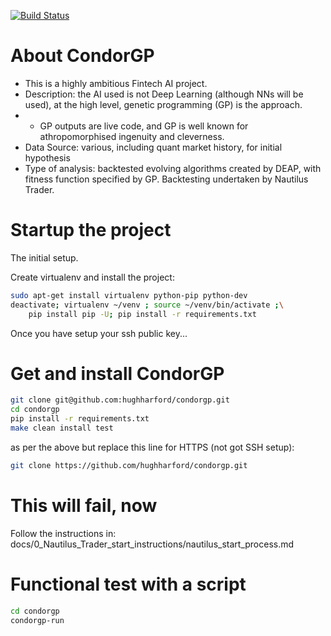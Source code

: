 [![Build Status](https://dev.azure.com/hughharford/CONDOR_GP/_apis/build/status%2Fhughharford.condorgp?branchName=refs%2Fpull%2F17%2Fmerge)](https://dev.azure.com/hughharford/CONDOR_GP/_build/latest?definitionId=1&branchName=refs%2Fpull%2F17%2Fmerge)

# About CondorGP
- This is a highly ambitious Fintech AI project.
- Description: the AI used is not Deep Learning (although NNs will be used),
at the high level, genetic programming (GP) is the approach.
- - GP outputs are live code, and GP is well known for athropomorphised
    ingenuity and cleverness.
- Data Source: various, including quant market history, for initial hypothesis
- Type of analysis: backtested evolving algorithms created by DEAP, with fitness function specified by GP. Backtesting undertaken by Nautilus Trader.

# Startup the project
The initial setup.

Create virtualenv and install the project:
```bash
sudo apt-get install virtualenv python-pip python-dev
deactivate; virtualenv ~/venv ; source ~/venv/bin/activate ;\
    pip install pip -U; pip install -r requirements.txt
```

Once you have setup your ssh public key...

# Get and install CondorGP
```bash
git clone git@github.com:hughharford/condorgp.git
cd condorgp
pip install -r requirements.txt
make clean install test
```
as per the above but replace this line for HTTPS (not got SSH setup):
```bash
git clone https://github.com/hughharford/condorgp.git
```

# This will fail, now
Follow the instructions in:
docs/0_Nautilus_Trader_start_instructions/nautilus_start_process.md



# Functional test with a script
```bash
cd condorgp
condorgp-run
```
